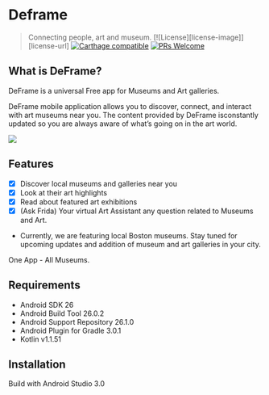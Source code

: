 # Deframe
> Connecting people, art and museum.
[![License][license-image]][license-url]
[![Carthage compatible](https://img.shields.io/badge/Carthage-compatible-4BC51D.svg?style=flat)](https://github.com/Carthage/Carthage)
[![PRs Welcome](https://img.shields.io/badge/PRs-welcome-brightgreen.svg?style=flat-square)](http://makeapullrequest.com)

## What is DeFrame?
DeFrame is a universal Free app for Museums and Art galleries. 

DeFrame mobile application allows you to discover, connect, and interact with art museums near you. The content provided by DeFrame is ​constantly updated so you are always aware of what’s going on in the art world.

![](header.png)

## Features

- [x] Discover local museums and galleries near you
- [x] Look at their art highlights
- [x] Read about featured art exhibitions
- [x] (Ask Frida) Your virtual Art Assistant any question related to Museums and Art.
- Currently, we are featuring local Boston museums. Stay tuned for upcoming updates and addition of museum and art galleries in your city.

One App - All Museums.


## Requirements

* Android SDK 26
* Android Build Tool 26.0.2
* Android Support Repository 26.1.0
* Android Plugin for Gradle 3.0.1
* Kotlin v1.1.51

## Installation

Build with Android Studio 3.0
